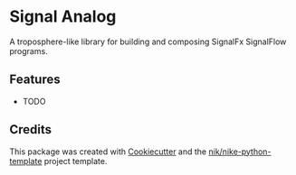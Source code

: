 # Signal Analog

A troposphere-like library for building and composing SignalFx SignalFlow
programs.

## Features

-   TODO

## Credits

This package was created with
[Cookiecutter](https://github.com/audreyr/cookiecutter) and the
[nik/nike-python-template](https://bitbucket.nike.com/projects/NIK/repos/nike-python-template/browse)
project template.
